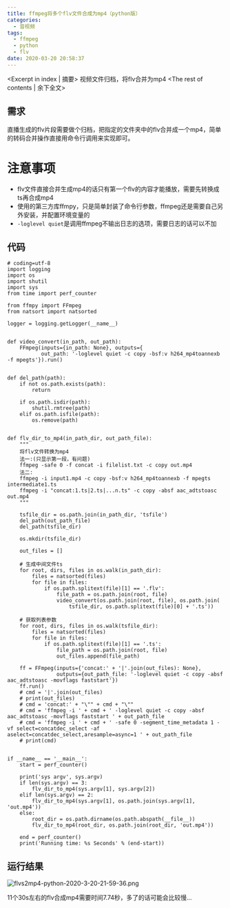 ```yaml
---
title: ffmpeg将多个flv文件合成为mp4（python版）
categories:
  - 音视频
tags:
  - ffmpeg
  - python
  - flv
date: 2020-03-20 20:58:37
---
```


<Excerpt in index | 摘要> 
视频文件归档，将flv合并为mp4 <!-- more -->
<The rest of contents | 余下全文>

## 需求
直播生成的flv片段需要做个归档，把指定的文件夹中的flv合并成一个mp4，简单的转码合并操作直接用命令行调用来实现即可。

# 注意事项
* flv文件直接合并生成mp4的话只有第一个flv的内容才能播放，需要先转换成ts再合成mp4
* 使用的第三方库ffmpy，只是简单封装了命令行参数，ffmpeg还是需要自己另外安装，并配置环境变量的
* `-loglevel quiet`是调用ffmpeg不输出日志的选项，需要日志的话可以不加

## 代码
```
# coding=utf-8
import logging
import os
import shutil
import sys
from time import perf_counter

from ffmpy import FFmpeg
from natsort import natsorted

logger = logging.getLogger(__name__)


def video_convert(in_path, out_path):
    FFmpeg(inputs={in_path: None}, outputs={
           out_path: '-loglevel quiet -c copy -bsf:v h264_mp4toannexb -f mpegts'}).run()


def del_path(path):
    if not os.path.exists(path):
        return

    if os.path.isdir(path):
        shutil.rmtree(path)
    elif os.path.isfile(path):
        os.remove(path)


def flv_dir_to_mp4(in_path_dir, out_path_file):
    """
    将flv文件转换为mp4
    法一:(只显示第一段，有问题)
    ffmpeg -safe 0 -f concat -i filelist.txt -c copy out.mp4
    法二:
    ffmpeg -i input1.mp4 -c copy -bsf:v h264_mp4toannexb -f mpegts intermediate1.ts
    ffmpeg -i "concat:1.ts|2.ts|...n.ts" -c copy -absf aac_adtstoasc out.mp4
    """

    tsfile_dir = os.path.join(in_path_dir, 'tsfile')
    del_path(out_path_file)
    del_path(tsfile_dir)

    os.mkdir(tsfile_dir)

    out_files = []

    # 生成中间文件ts
    for root, dirs, files in os.walk(in_path_dir):
        files = natsorted(files)
        for file in files:
            if os.path.splitext(file)[1] == '.flv':
                file_path = os.path.join(root, file)
                video_convert(os.path.join(root, file), os.path.join(
                    tsfile_dir, os.path.splitext(file)[0] + '.ts'))

    # 获取列表参数
    for root, dirs, files in os.walk(tsfile_dir):
        files = natsorted(files)
        for file in files:
            if os.path.splitext(file)[1] == '.ts':
                file_path = os.path.join(root, file)
                out_files.append(file_path)

    ff = FFmpeg(inputs={'concat:' + '|'.join(out_files): None},
                outputs={out_path_file: '-loglevel quiet -c copy -absf aac_adtstoasc -movflags faststart'})
    ff.run()
    # cmd = '|'.join(out_files)
    # print(out_files)
    # cmd = 'concat:' + "\"" + cmd + "\""
    # cmd = 'ffmpeg -i ' + cmd + ' -loglevel quiet -c copy -absf aac_adtstoasc -movflags faststart ' + out_path_file
    # cmd = 'ffmpeg -i ' + cmd + ' -safe 0 -segment_time_metadata 1 -vf select=concatdec_select -af aselect=concatdec_select,aresample=async=1 ' + out_path_file
    # print(cmd)


if __name__ == '__main__':
    start = perf_counter()

    print('sys argv', sys.argv)
    if len(sys.argv) == 3:
        flv_dir_to_mp4(sys.argv[1], sys.argv[2])
    elif len(sys.argv) == 2:
        flv_dir_to_mp4(sys.argv[1], os.path.join(sys.argv[1], 'out.mp4'))
    else:
        root_dir = os.path.dirname(os.path.abspath(__file__))
        flv_dir_to_mp4(root_dir, os.path.join(root_dir, 'out.mp4'))

    end = perf_counter()
    print('Running time: %s Seconds' % (end-start))
```

## 运行结果
![flvs2mp4-python-2020-3-20-21-59-36.png](https://cdn.jsdelivr.net/gh/Longxr/PicStored/blog/flvs2mp4-python-2020-3-20-21-59-36.png)

11个30s左右的flv合成mp4需要时间7.74秒，多了的话可能会比较慢...